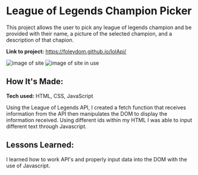# League of Legends Champion Picker

This project allows the user to pick any league of legends champion and be provided with their name, a picture of the selected champion, and a description of that chapion.

**Link to project:** https://foleydom.github.io/lolApi/

<img alt="image of site" src= "https://i.imgur.com/yKNV3GH.png" />
<img alt="image of site in use" src = "https://i.imgur.com/qywCfWO.png" />

## How It's Made:

**Tech used:** HTML, CSS, JavaScript

Using the League of Legends API, I created a fetch function that receives information from the API then manipulates the DOM to display the information received. Using different ids within my HTML I was able to input different text through Javascript.

<!--
## Optimizations
*(optional)*

You don't have to include this section but interviewers *love* that you can not only deliver a final product that looks great but also functions efficiently. Did you write something then refactor it later and the result was 5x faster than the original implementation? Did you cache your assets? Things that you write in this section are **GREAT** to bring up in interviews and you can use this section as reference when studying for technical interviews! -->

## Lessons Learned:

I learned how to work API's and properly input data into the DOM with the use of Javascript.
